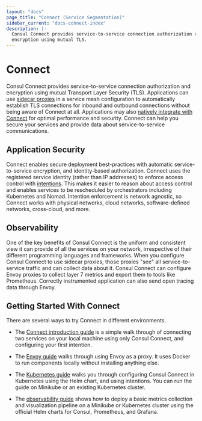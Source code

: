 ```yaml
---
layout: "docs"
page_title: "Connect (Service Segmentation)"
sidebar_current: "docs-connect-index"
description: |-
  Consul Connect provides service-to-service connection authorization and
  encryption using mutual TLS.
---
```


# Connect

Consul Connect provides service-to-service connection authorization and
encryption using mutual Transport Layer Security (TLS). Applications can use
[sidecar proxies](/docs/connect/proxies.html) in a service mesh configuration to
automatically establish TLS connections for inbound and outbound connections
without being aware of Connect at all. Applications may also [natively integrate
with Connect](/docs/connect/native.html) for optimal performance and security.
Connect can help you secure your services and provide data about service-to-service
communications.

## Application Security

Connect enables secure deployment best-practices with automatic
service-to-service encryption, and identity-based authorization.
Connect uses the registered service identity (rather than IP addresses) to
enforce access control with [intentions](/docs/connect/intentions.html). This
makes it easier to reason about access control and enables services to be
rescheduled by orchestrators including Kubernetes and Nomad. Intention
enforcement is network agnostic, so Connect works with physical networks, cloud
networks, software-defined networks, cross-cloud, and more.

## Observability

One of the key benefits of Consul Connect is the uniform and consistent view it can
provide  of all the services on your network, irrespective of their different
programming languages and frameworks. When you configure Consul Connect to use
sidecar proxies, those proxies "see" all service-to-service traffic and can
collect data about it. Consul Connect can configure Envoy proxies to collect
layer 7 metrics and export them to tools like Prometheus. Correctly instrumented
application can also send open tracing data through Envoy.

## Getting Started With Connect

There are several ways to try Connect in different environments.

 - The [Connect introduction guide](https://learn.hashicorp.com/consul/getting-started/connect)
   is a simple walk through of connecting two services on your local machine
   using only Consul Connect, and configuring your first intention.

 - The [Envoy guide](https://learn.hashicorp.com/consul/developer-segmentation/connect-envoy)
   walks through using Envoy as a proxy. It uses Docker to run components
   locally without installing anything else.

 - The [Kubernetes guide](https://learn.hashicorp.com/consul/getting-started-k8s/minikube)
   walks you through configuring Consul Connect in Kubernetes using the Helm
   chart, and using intentions. You can run the guide on Minikube or an existing
   Kubernetes cluster.

 - The [observability guide](https://learn.hashicorp.com/consul/kubernetes/l7-observability-k8s)
   shows how to deploy a basic metrics collection and visualization pipeline on
   a Minikube or Kubernetes cluster using the official Helm charts for Consul,
   Prometheus, and Grafana.
